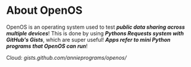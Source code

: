 # About OpenOS

OpenOS is an operating system used to test _**public data sharing across multiple devices**_! This is done by using _**Pythons Requests system with GitHub's Gists**_, which are super useful! _**Apps refer to mini Python programs that OpenOS can run**_!

Cloud: _gists.github.com/annieprograms/openos/_
